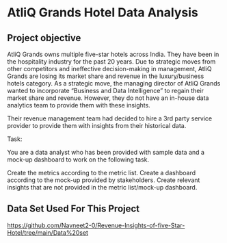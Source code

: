 # AtliQ Grands Hotel Data Analysis
## Project objective

AtliQ Grands owns multiple five-star hotels across India. They have been in the hospitality industry for the past 20 years. Due to strategic moves from other competitors and ineffective decision-making in management, AtliQ Grands are losing its market share and revenue in the luxury/business hotels category. As a strategic move, the managing director of AtliQ Grands wanted to incorporate “Business and Data Intelligence” to regain their market share and revenue. However, they do not have an in-house data analytics team to provide them with these insights.

Their revenue management team had decided to hire a 3rd party service provider to provide them with insights from their historical data.



Task:  

You are a data analyst who has been provided with sample data and a mock-up dashboard to work on the following task. 

Create the metrics according to the metric list.
Create a dashboard according to the mock-up provided by stakeholders.
Create relevant insights that are not provided in the metric list/mock-up dashboard.


## Data Set Used For This Project 

https://github.com/Navneet2-0/Revenue-Insights-of-five-Star-Hotel/tree/main/Data%20set
